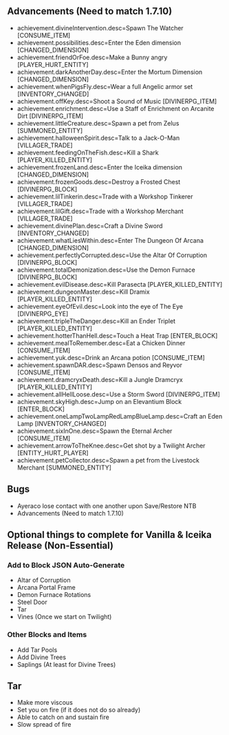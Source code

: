 ## Advancements (Need to match 1.7.10)
* achievement.divineIntervention.desc=Spawn The Watcher [CONSUME_ITEM]
* achievement.possibilities.desc=Enter the Eden dimension [CHANGED_DIMENSION]
* achievement.friendOrFoe.desc=Make a Bunny angry [PLAYER_HURT_ENTITY]
* achievement.darkAnotherDay.desc=Enter the Mortum Dimension [CHANGED_DIMENSION]
* achievement.whenPigsFly.desc=Wear a full Angelic armor set [INVENTORY_CHANGED]
* achievement.offKey.desc=Shoot a Sound of Music [DIVINERPG_ITEM]
* achievement.enrichment.desc=Use a Staff of Enrichment on Arcanite Dirt [DIVINERPG_ITEM]
* achievement.littleCreature.desc=Spawn a pet from Zelus [SUMMONED_ENTITY]
* achievement.halloweenSpirit.desc=Talk to a Jack-O-Man [VILLAGER_TRADE]
* achievement.feedingOnTheFish.desc=Kill a Shark [PLAYER_KILLED_ENTITY]
* achievement.frozenLand.desc=Enter the Iceika dimension [CHANGED_DIMENSION]
* achievement.frozenGoods.desc=Destroy a Frosted Chest [DIVINERPG_BLOCK]
* achievement.lilTinkerin.desc=Trade with a Workshop Tinkerer [VILLAGER_TRADE]
* achievement.lilGift.desc=Trade with a Workshop Merchant [VILLAGER_TRADE]
* achievement.divinePlan.desc=Craft a Divine Sword [INVENTORY_CHANGED]
* achievement.whatLiesWithin.desc=Enter The Dungeon Of Arcana [CHANGED_DIMENSION]
* achievement.perfectlyCorrupted.desc=Use the Altar Of Corruption [DIVINERPG_BLOCK]
* achievement.totalDemonization.desc=Use the Demon Furnace [DIVINERPG_BLOCK]
* achievement.evilDisease.desc=Kill Parasecta [PLAYER_KILLED_ENTITY]
* achievement.dungeonMaster.desc=Kill Dramix [PLAYER_KILLED_ENTITY]
* achievement.eyeOfEvil.desc=Look into the eye of The Eye [DIVINERPG_EYE]
* achievement.tripleTheDanger.desc=Kill an Ender Triplet [PLAYER_KILLED_ENTITY]
* achievement.hotterThanHell.desc=Touch a Heat Trap [ENTER_BLOCK]
* achievement.mealToRemember.desc=Eat a Chicken Dinner [CONSUME_ITEM]
* achievement.yuk.desc=Drink an Arcana potion [CONSUME_ITEM]
* achievement.spawnDAR.desc=Spawn Densos and Reyvor [CONSUME_ITEM]
* achievement.dramcryxDeath.desc=Kill a Jungle Dramcryx [PLAYER_KILLED_ENTITY]
* achievement.allHellLoose.desc=Use a Storm Sword [DIVINERPG_ITEM]
* achievement.skyHigh.desc=Jump on an Elevantium Block [ENTER_BLOCK]
* achievement.oneLampTwoLampRedLampBlueLamp.desc=Craft an Eden Lamp [INVENTORY_CHANGED]
* achievement.sixInOne.desc=Spawn the Eternal Archer [CONSUME_ITEM]
* achievement.arrowToTheKnee.desc=Get shot by a Twilight Archer [ENTITY_HURT_PLAYER]
* achievement.petCollector.desc=Spawn a pet from the Livestock Merchant [SUMMONED_ENTITY]

## Bugs
* Ayeraco lose contact with one another upon Save/Restore NTB
* Advancements (Need to match 1.7.10)


## Optional things to complete for Vanilla & Iceika Release (Non-Essential)

### Add to Block JSON Auto-Generate
* Altar of Corruption
* Arcana Portal Frame
* Demon Furnace Rotations
* Steel Door
* Tar
* Vines (Once we start on Twilight)

### Other Blocks and Items
* Add Tar Pools
* Add Divine Trees
* Saplings (At least for Divine Trees)

## Tar
* Make more viscous
* Set you on fire (if it does not do so already)
* Able to catch on and sustain fire
* Slow spread of fire
